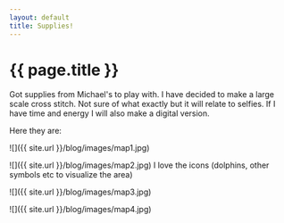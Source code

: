 ```yaml
---
layout: default
title: Supplies!
---
```


{{ page.title }}
================

<p class="meta">

Got supplies from Michael's to play with. I have decided to make a large scale cross stitch. Not sure of what exactly but it will relate to selfies. If I have time and energy I will also make a digital version. 

Here they are:


![]({{ site.url }}/blog/images/map1.jpg)

![]({{ site.url }}/blog/images/map2.jpg)
I love the icons (dolphins, other symbols etc to visualize the area)

![]({{ site.url }}/blog/images/map3.jpg)

![]({{ site.url }}/blog/images/map4.jpg)

